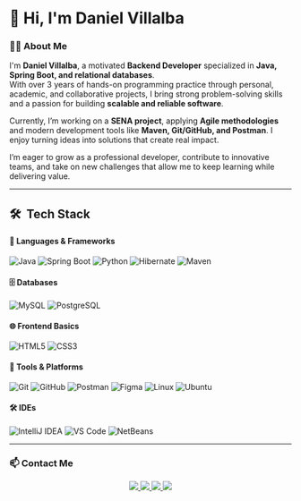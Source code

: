 # 👋 Hi, I'm Daniel Villalba  

### 👨‍💻 About Me  

I'm **Daniel Villalba**, a motivated **Backend Developer** specialized in **Java, Spring Boot, and relational databases**.  
With over 3 years of hands-on programming practice through personal, academic, and collaborative projects, I bring strong problem-solving skills and a passion for building **scalable and reliable software**.  

Currently, I’m working on a **SENA project**, applying **Agile methodologies** and modern development tools like **Maven, Git/GitHub, and Postman**. I enjoy turning ideas into solutions that create real impact.  

I’m eager to grow as a professional developer, contribute to innovative teams, and take on new challenges that allow me to keep learning while delivering value.  

---

## 🛠 &nbsp;Tech Stack  

#### 🔧 Languages & Frameworks  
![Java](https://img.shields.io/badge/java-%23ED8B00.svg?style=for-the-badge&logo=openjdk&logoColor=white)
![Spring Boot](https://img.shields.io/badge/springboot-%236DB33F.svg?style=for-the-badge&logo=springboot&logoColor=white)
![Python](https://img.shields.io/badge/Python-%2314354C.svg?style=for-the-badge&logo=python&logoColor=white)
![Hibernate](https://img.shields.io/badge/Hibernate-59666C?style=for-the-badge&logo=hibernate&logoColor=white)
![Maven](https://img.shields.io/badge/Maven-C71A36?style=for-the-badge&logo=apachemaven&logoColor=white)

#### 🗄️ Databases  
![MySQL](https://img.shields.io/badge/mysql-%234479A1.svg?style=for-the-badge&logo=mysql&logoColor=white)
![PostgreSQL](https://img.shields.io/badge/postgresql-%23316192.svg?style=for-the-badge&logo=postgresql&logoColor=white)

#### 🌐 Frontend Basics  
![HTML5](https://img.shields.io/badge/html5-%23E34F26.svg?style=for-the-badge&logo=html5&logoColor=white)
![CSS3](https://img.shields.io/badge/css3-%231572B6.svg?style=for-the-badge&logo=css3&logoColor=white)

#### 🔧 Tools & Platforms  
![Git](https://img.shields.io/badge/git-%23F05032.svg?style=for-the-badge&logo=git&logoColor=white)
![GitHub](https://img.shields.io/badge/github-%23181717.svg?style=for-the-badge&logo=github&logoColor=white)
![Postman](https://img.shields.io/badge/Postman-FF6C37?style=for-the-badge&logo=postman&logoColor=white)
![Figma](https://img.shields.io/badge/Figma-F24E1E?style=for-the-badge&logo=figma&logoColor=white)
![Linux](https://img.shields.io/badge/Linux-FCC624?style=for-the-badge&logo=linux&logoColor=black)
![Ubuntu](https://img.shields.io/badge/Ubuntu-E95420?style=for-the-badge&logo=ubuntu&logoColor=white)

#### 🛠️ IDEs  
![IntelliJ IDEA](https://img.shields.io/badge/IntelliJIDEA-000000.svg?style=for-the-badge&logo=intellijidea&logoColor=white)
![VS Code](https://img.shields.io/badge/VS%20Code-0078d7.svg?style=for-the-badge&logo=visualstudiocode&logoColor=white)
![NetBeans](https://img.shields.io/badge/NetBeans-1B6AC6?style=for-the-badge&logo=apachenetbeanside&logoColor=white)

---

### 📫 Contact Me  

<p align="center">
  <a href="mailto:dvillalba307@gmail.com">
    <img src="https://img.shields.io/badge/Gmail-D14836?style=for-the-badge&logo=gmail&logoColor=white" />
  </a>
  <a href="https://www.linkedin.com/in/daniel-villalba-30b508311/" target="_blank">
    <img src="https://img.shields.io/badge/LinkedIn-0077B5?style=for-the-badge&logo=linkedin&logoColor=white" />
  </a>
  <a href="https://wa.me/573178225009" target="_blank">
    <img src="https://img.shields.io/badge/WhatsApp-25D366?style=for-the-badge&logo=whatsapp&logoColor=white" />
  </a>
  <a href="https://www.instagram.com/futuracuenta/" target="_blank">
    <img src="https://img.shields.io/badge/Instagram-E4405F?style=for-the-badge&logo=instagram&logoColor=white" />
  </a>
</p>
